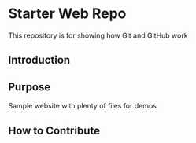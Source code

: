 # Starter Web Repo

This repository is for showing how Git and GitHub work

## Introduction

## Purpose

Sample website with plenty of files for demos

## How to Contribute



